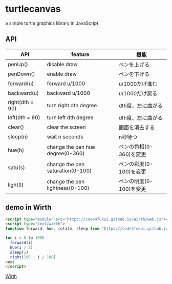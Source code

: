 # turtlecanvas

a simple turtle graphics library in JavaScript

## API

|API|feature|機能|
|-|-|-|
|penUp()|disable draw|ペンを上げる|
|penDown()|enable draw|ペンを下げる|
|forward(u)|forward u/1000|u/1000だけ進む|
|backward(u)|backward u/1000|u/1000だけ戻る|
|right(dth = 90)|turn right dth degree|dth度、左に曲がる|
|left(dth = 90)|turn left dth degree|dth度、左に曲がる|
|clear()|clear the screen|画面を消去する|
|sleep(n)|wait n seconds|n秒待つ|
|hue(h)|change the pen hue degree(0-360)|ペンの色相(0-360)を変更|
|satu(s)|change the pen saturation(0-100)|ペンの彩度(0-100)を変更|
|light(l)|change the pen lightness(0-100)|ペンの明度(0-100)を変更|

## demo in Wirth

```html
<script type="module" src="https://code4fukui.github.io/Wirth/web.js"></script>
<script type="text/wirth">
function forward, hue, rotate, sleep from "https://code4fukui.github.io/turtlecanvas/turtlecanvas.js"

for i = 0 to 1000
  forward(i)
  hue(i / 3)
  sleep(1)
  right(100 + i / 100)
next
</script>
```
[Wirth](https://github.com/code4fukui/Wirth)

